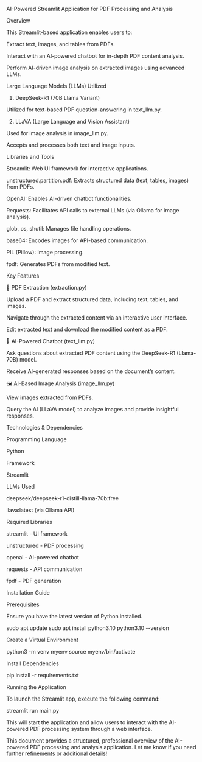 AI-Powered Streamlit Application for PDF Processing and Analysis

Overview

This Streamlit-based application enables users to:

Extract text, images, and tables from PDFs.

Interact with an AI-powered chatbot for in-depth PDF content analysis.

Perform AI-driven image analysis on extracted images using advanced LLMs.

Large Language Models (LLMs) Utilized

1. DeepSeek-R1 (70B Llama Variant)

Utilized for text-based PDF question-answering in text_llm.py.

2. LLaVA (Large Language and Vision Assistant)

Used for image analysis in image_llm.py.

Accepts and processes both text and image inputs.

Libraries and Tools

Streamlit: Web UI framework for interactive applications.

unstructured.partition.pdf: Extracts structured data (text, tables, images) from PDFs.

OpenAI: Enables AI-driven chatbot functionalities.

Requests: Facilitates API calls to external LLMs (via Ollama for image analysis).

glob, os, shutil: Manages file handling operations.

base64: Encodes images for API-based communication.

PIL (Pillow): Image processing.

fpdf: Generates PDFs from modified text.

Key Features

📄 PDF Extraction (extraction.py)

Upload a PDF and extract structured data, including text, tables, and images.

Navigate through the extracted content via an interactive user interface.

Edit extracted text and download the modified content as a PDF.

🤖 AI-Powered Chatbot (text_llm.py)

Ask questions about extracted PDF content using the DeepSeek-R1 (Llama-70B) model.

Receive AI-generated responses based on the document’s content.

🖼️ AI-Based Image Analysis (image_llm.py)

View images extracted from PDFs.

Query the AI (LLaVA model) to analyze images and provide insightful responses.

Technologies & Dependencies

Programming Language

Python

Framework

Streamlit

LLMs Used

deepseek/deepseek-r1-distill-llama-70b:free

llava:latest (via Ollama API)

Required Libraries

streamlit - UI framework

unstructured - PDF processing

openai - AI-powered chatbot

requests - API communication

fpdf - PDF generation

Installation Guide

Prerequisites

Ensure you have the latest version of Python installed.

sudo apt update
sudo apt install python3.10
python3.10 --version

Create a Virtual Environment

python3 -m venv myenv
source myenv/bin/activate

Install Dependencies

pip install -r requirements.txt

Running the Application

To launch the Streamlit app, execute the following command:

streamlit run main.py

This will start the application and allow users to interact with the AI-powered PDF processing system through a web interface.

This document provides a structured, professional overview of the AI-powered PDF processing and analysis application. Let me know if you need further refinements or additional details!

